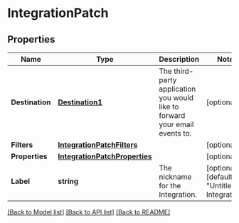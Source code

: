 # IntegrationPatch

## Properties

Name | Type | Description | Notes
------------ | ------------- | ------------- | -------------
**Destination** | [**Destination1**](Destination1.md) | The third-party application you would like to forward your email events to. |[optional] 
**Filters** | [**IntegrationPatchFilters**](IntegrationPatchFilters.md) |  |[optional] 
**Properties** | [**IntegrationPatchProperties**](IntegrationPatchProperties.md) |  |[optional] 
**Label** | **string** | The nickname for the Integration. |[optional] [default to "Untitled Integration"]

[[Back to Model list]](../README.md#documentation-for-models) [[Back to API list]](../README.md#documentation-for-api-endpoints) [[Back to README]](../README.md)


